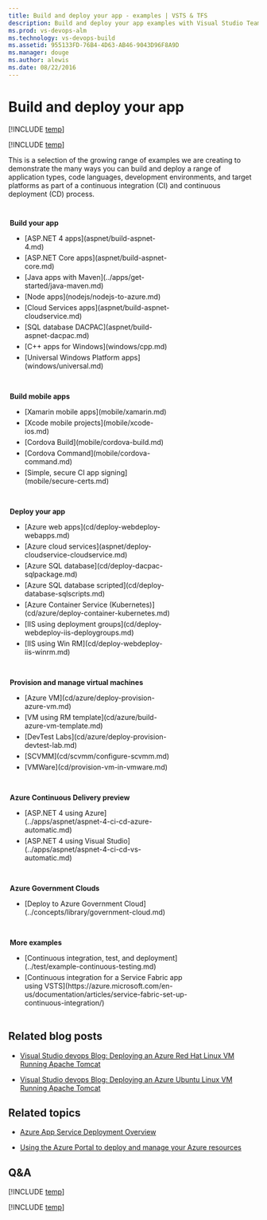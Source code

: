```yaml
---
title: Build and deploy your app - examples | VSTS & TFS 
description: Build and deploy your app examples with Visual Studio Team Services and Team Foundation Server
ms.prod: vs-devops-alm
ms.technology: vs-devops-build
ms.assetid: 955133FD-76B4-4D63-AB46-9043D96F8A9D
ms.manager: douge
ms.author: alewis
ms.date: 08/22/2016
---
```


# Build and deploy your app

[!INCLUDE [temp](../_shared/version.md)]

[!INCLUDE [temp](../_shared/ci-cd-newbies.md)]

This is a selection of the growing range of examples we are creating
to demonstrate the many ways you can build and deploy
a range of application types, code languages, development
environments, and target platforms as part of a
continuous integration (CI) and continuous deployment (CD) process.

<div style="float:left;width:325px;margin:3px">
<p style="font-weight:bold;padding-top:10px">Build your app</p>
<ul style="padding-left:30px">
 <li style="margin-bottom:5px">[ASP.NET 4 apps](aspnet/build-aspnet-4.md)</li>
 <li style="margin-bottom:5px">[ASP.NET Core apps](aspnet/build-aspnet-core.md)</li>
 <li style="margin-bottom:5px">[Java apps with Maven](../apps/get-started/java-maven.md)</li>
 <li style="margin-bottom:5px">[Node apps](nodejs/nodejs-to-azure.md)</li>
 <li style="margin-bottom:5px">[Cloud Services apps](aspnet/build-aspnet-cloudservice.md)</li>
 <li style="margin-bottom:5px">[SQL database DACPAC](aspnet/build-aspnet-dacpac.md)</li>
 <li style="margin-bottom:5px">[C++ apps for Windows](windows/cpp.md)</li>
 <li style="margin-bottom:5px">[Universal Windows Platform apps](windows/universal.md)</li>
</ul>
</div>

<div style="float:left;width:325px;margin:3px">
<p style="font-weight:bold;padding-top:10px">Build mobile apps</p>
<ul style="padding-left:30px">
 <li style="margin-bottom:5px">[Xamarin mobile apps](mobile/xamarin.md)</li>
 <li style="margin-bottom:5px">[Xcode mobile projects](mobile/xcode-ios.md)</li>
 <li style="margin-bottom:5px">[Cordova Build](mobile/cordova-build.md)</li>
 <li style="margin-bottom:5px">[Cordova Command](mobile/cordova-command.md)</li>
 <li style="margin-bottom:5px">[Simple, secure CI app signing](mobile/secure-certs.md)</li>
</ul>
</div>

<div style="clear:left"></div>

<div style="float:left;width:325px;margin:3px">
<p style="font-weight:bold;padding-top:10px">Deploy your app</p>
<ul style="padding-left:30px">
 <li style="margin-bottom:5px">[Azure web apps](cd/deploy-webdeploy-webapps.md)</li>
 <li style="margin-bottom:5px">[Azure cloud services](aspnet/deploy-cloudservice-cloudservice.md)</li>
 <li style="margin-bottom:5px">[Azure SQL database](cd/deploy-dacpac-sqlpackage.md)</li>
 <li style="margin-bottom:5px">[Azure SQL database scripted](cd/deploy-database-sqlscripts.md)</li>
 <li style="margin-bottom:5px">[Azure Container Service (Kubernetes)](cd/azure/deploy-container-kubernetes.md)</li>
 <li style="margin-bottom:5px">[IIS using deployment groups](cd/deploy-webdeploy-iis-deploygroups.md)</li>
 <li style="margin-bottom:5px">[IIS using Win RM](cd/deploy-webdeploy-iis-winrm.md)</li>
</ul>
</div>

<div style="float:left;width:325px;margin:3px">
<p style="font-weight:bold;padding-top:10px;">Provision and manage virtual machines</p>
<ul style="padding-left:30px">
<li style="margin-bottom:5px">[Azure VM](cd/azure/deploy-provision-azure-vm.md)</li>
<li style="margin-bottom:5px">[VM using RM template](cd/azure/build-azure-vm-template.md)</li>
<li style="margin-bottom:5px">[DevTest Labs](cd/azure/deploy-provision-devtest-lab.md)</li>
<li style="margin-bottom:5px">[SCVMM](cd/scvmm/configure-scvmm.md)</li>
<li style="margin-bottom:5px">[VMWare](cd/provision-vm-in-vmware.md)</li>
</ul>
</div>

<div style="clear:left"></div>

<div style="float:left;width:325px;margin:3px">
<p style="font-weight:bold;padding-top:10px">Azure Continuous Delivery preview</p>
<ul style="padding-left:30px">
 <li style="margin-bottom:5px">[ASP.NET 4 using Azure](../apps/aspnet/aspnet-4-ci-cd-azure-automatic.md)</li>
 <li style="margin-bottom:5px">[ASP.NET 4 using Visual Studio](../apps/aspnet/aspnet-4-ci-cd-vs-automatic.md)</li>
</ul>
</div>

<div style="float:left;width:325px;margin:3px">
<p style="font-weight:bold;padding-top:10px">Azure Government Clouds</p>
<ul style="padding-left:30px">
 <li style="margin-bottom:5px">[Deploy to Azure Government Cloud](../concepts/library/government-cloud.md)</li>
</ul>
</div>

<div style="clear:left"></div>

<div style="float:left;width:370px;margin:3px">
<p style="font-weight:bold;padding-top:10px">More examples</p>
<ul style="padding-left:30px">
 <li style="margin-bottom:5px">[Continuous integration, test, and deployment](../test/example-continuous-testing.md)</li>
 <li style="margin-bottom:5px">[Continuous integration for a Service Fabric app using VSTS](https://azure.microsoft.com/en-us/documentation/articles/service-fabric-set-up-continuous-integration/)</li>
</ul>
</div>

<div style="clear:left"></div>

## Related blog posts

* [Visual Studio devops Blog: Deploying an Azure Red Hat Linux VM Running Apache Tomcat](https://blogs.msdn.microsoft.com/visualstudioalm/2016/08/18/deploying-an-azure-red-hat-linux-vm-running-apache-tomcat-for-use-with-visual-studio-team-services-and-team-foundation-server)

* [Visual Studio devops Blog: Deploying an Azure Ubuntu Linux VM Running Apache Tomcat ](https://blogs.msdn.microsoft.com/visualstudioalm/2016/08/18/deploying-an-azure-ubuntu-linux-vm-running-apache-tomcat-for-use-with-visual-studio-team-services-and-team-foundation-server)

## Related topics

* [Azure App Service Deployment Overview](https://azure.microsoft.com/documentation/articles/app-service-deployment-readme/)

* [Using the Azure Portal to deploy and manage your Azure resources](https://azure.microsoft.com/en-gb/documentation/articles/resource-group-portal/)

## Q&A

<!-- BEGINSECTION class="md-qanda" -->

[!INCLUDE [temp](../_shared/qa-agents.md)]

[!INCLUDE [temp](../_shared/qa-versions.md)]

<!-- ENDSECTION -->
